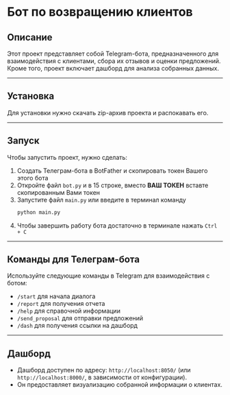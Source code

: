 # Бот по возвращению клиентов

## Описание
Этот проект представляет собой Telegram-бота, предназначенного для взаимодействия с клиентами, сбора их отзывов и оценки предложений. Кроме того, проект включает дашборд для анализа собранных данных.

---

## Установка
Для установки нужно скачать zip-архив проекта и распокавать его.

---

## Запуск
Чтобы запустить проект, нужно сделать:
1. Создать Телеграм-бота в BotFather и скопировать токен Вашего этого бота
2. Откройте файл `bot.py` и в 15 строке, вместо **ВАШ ТОКЕН** вставте скопированным Вами токен
3. Запустите файл `main.py` или введите в терминал команду
   ```bash
   python main.py
   ```
5. Чтобы завершить работу бота достаточно в терминале нажать `Ctrl + C`

---

## Команды для Телеграм-бота
Используйте следующие команды в Telegram для взаимодействия с ботом:
- `/start` для начала диалога
- `/report` для получения отчета
- `/help` для справочной информации
- `/send_proposal` для отправки предложений
- `/dash` для получения ссылки на дашборд

---

## Дашборд
- Дашборд доступен по адресу: `http://localhost:8050/` (или `http://localhost:8000/`, в зависимости от конфигурации).
- Он предоставляет визуализацию собранной информации о клиентах.
